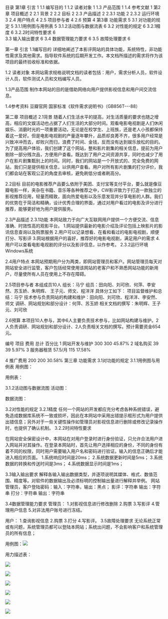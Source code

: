 目录
第1章	引言	1
1.1	编写目的	1
1.2	读者对象	1
1.3	产品范围	1
1.4	参考文献	1
第2章	项目概述	2
2.1	背景	2
2.2	目标	2
2.3	产品描述	2
2.3.1	功能	2
2.3.2	运行环境	3
2.4	用户特点	4
2.5	项目参与者	4
2.6   预算	4
第3章	功能需求	5
3.1	对功能的规定	5
  3.1.1用例图与用例表	5
  3.1.2活动图与数据流表	6
3.2	对性能的规定	6
         3.2.1精度	6
      3.2.2时间特性要求	6   
3.3	输入输出要求	6
3.4	数据管理能力要求	6
3.5	故障处理要求	6


第一章    引言
1.1编写目的
详细地阐述了本影评网站的具体功能，系统特性，非功能性需求及其他需求。指导软件系统的后期开发工作。本文档所描述的需求将作为该项目的最终验收标准和依据。

1.2 读者对象
本网站需求规格说明文档的读者包括：用户，需求分析人员，软件设计人员，软件测试人员和文档编写人员。

1.3产品范围
制作本网站的目的是借助网络向用户提供影视信息和用户间交流信息。

1.4参考资料
豆瓣官网
国家标准《软件需求说明书》（GB856T---88）






第二章    项目概述
2.1背景
随着人们生活水平的提高，对生活质量的要求也随之增高，相应的文娱活动也占据了人们生活的大部分时间。观看电影电视剧是人们休闲娱乐、消磨时光的一项重要活动，无论是在校学生、上班族，还是老人小孩都保持着这一爱好。但是电影电视剧的产量逐年攀升，品质却良莠不齐，很多用户经常是兴致冲冲而去，却败兴而归，浪费了时间、金钱，反而没有达到娱乐放松的目的。
为了提高用户体验，我们创建了这个网站，整和影片剧集的相关信息，提前为用户剔除一部分残次品，方便用户查看。既达到了用户之间资源共享，同时也减少了用户在影片剧集甄别上的时间。同时，我们的网站是一个开放式的、完全免费的网站，我们只是提供相关信息，以供用户查看。用户对所有影片剧集的打分评价，我们都会站在客观公正的角度去审核，避免刷低分或者刷高分。

2.2目标
目前的电影推荐产品要么依附于美团、支付宝等支付平台，要么就是像豆瓣电影一样，夹杂在书籍、音乐等各种推荐之中，CW影评致力于打造一款独立的影视推荐应用，轻量而精致，面向热爱电影以及乐意发现并分享电影的人群。我们的优势在于简洁和精确，设计优秀合理的界面，通过对用户看过的电影及评分进行推荐，能够更好地为用户提供服务。

2.3产品描述
2.3.1功能
本网站致力于向广大互联网用户提供一个方便交流、信息准确、时效性高的观影平台。
1.网站提供最新的电影介绍及评论包括上映影片的影讯信息查询以及购票服务
2.用户可以记录想看、在看和看过的电影电视剧，顺便打分、写影评
3.网站根据用户的喜好，推荐好的电影电视剧，满足用户的需求
4.用户可以查看电影电视剧的评分以及影评信息，以作参考。
2.3.2运行环境
Windows系统

2.4用户特点
本网站预期用户分为两类，即网站管理员和客户。网站管理员每天对网站安全进行监管，客户包括经常使用该网站的老客户和不熟悉网站功能的新用户，尽量使所有人员在使用上不存在障碍。


2.5项目参与者
本组成员10人 
组长：马宁 
组员：田向阳、刘可欣、何萍、李安然、苏玉娇、朱明辉、
      王子元、师文、程洋洋 
具体分工如下：
项目监督维护和总结：马宁
技术参与负责网站的构建和维护：田向阳、刘可欣、程洋洋、李安然、师文
调研、网站规划和部分设计：何萍、苏玉娇
相关文档的撰写：朱明辉、王子元、刘可欣


2.6预算
本项目10人参与，其中6人主要负责技术参与，比如网站构建与维护。2人负责调研、网站规划和部分设计、2人负责相关文档的撰写。预计需要资金654元。   

编号	项目	费用	总计	百分比
1	网站开发与维护	300	300	45.87%
2	域名购买 	39 	39	5.97%
3	服务器租赁 	57.5/月	115 	17.58% 

4	 推广费用	200	200	30.58%
第三章    功能需求
3.1对功能的规定
3.1.1用例图与用例表
用例图：





用例表：










3.1.2活动图与数据流图
活动图：






数据流图：






3.2对性能的规定
3.2.1精度
任何一个网站的开发都应充分考虑各种系统错误，避免造成数据库系统不一致或损坏，因此在本网站中采用出错提示框形式为用户提供出错信息；另外对于一些关键性操作如管理员对影视信息进行删除或修改记录操作时，也提供了确认机制。
3.2.2时间特性要求

 在网站安全保密设计中，本网站在对用户登录时进行身份验证，只允许合法用户进入网站并对其操作。在登录本网站时，首先让用户选择相应的身份，不同的身份有着不同的权限，同时用户需要输入用户名和密码进行验证。输入的信息正确后才能进入相应的页面。
1.系统响应时间是20ms；
2.系统数据更新时间是5ms；
3.系统数据的转换和传送时间是3ms；
4.系统数据显示时间是1ms；


3.3输入输出要求
解释各输入输出数据类型，并逐项说明其媒体、格式、数值范围、精度等。对软件的数据输出及必须标明的控制输出量进行解释并举例。
网站管理员，客户登陆密码：输入：字符串，输出：黑点；
影评：字符串    输出：字符串
打分：字符串    输出：字符串

3.4数据管理能力要求
管理员：
    1.对影视信息进行修改删除
     2.购票
     3.写影评
     4.管理用户信息
     5.对非法用户账号进行冻结。

用户：
      1.查询影视信息
       2.购票
       3.打分
       4.写影评。
3.5故障处理要求
无论系统正常或有问题，系统管理员都可以登陆本网站；系统出问题，不会影响客户和系统管理员的所有信息；

     


用例图：![](https://ooo.0o0.ooo/2017/06/19/5947d7b266a60.png)

用力描述表：

![](https://ooo.0o0.ooo/2017/06/19/5947d6d8a89c4.png)

![](https://ooo.0o0.ooo/2017/06/19/5947d7e6881bf.png)

![](https://ooo.0o0.ooo/2017/06/19/5947d823a0f5f.png)

![](https://ooo.0o0.ooo/2017/06/19/5947d85891fb3.png)

![](https://ooo.0o0.ooo/2017/06/19/5947d89324896.png)

![](https://ooo.0o0.ooo/2017/06/19/5947d8c2707b7.png)
